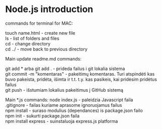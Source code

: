# Node.js introduction

commands for terminal for MAC:

touch name.html - create new file <br/>
ls - list of folders and files <br/>
cd - change directory <br/>
cd ../ - move back to previous directory <br/>

Main update readme.md commands:

git add \* arba git add . - prideda failus i git lokalia sistema <br/>
git commit -m "komentaras" - pakeitimų komentaras. Turi atspindėti kas buvo pakeista, pridėta, išimta ir t.t. t.y. kas pasikeis, kai pridėsim pridėtus failus <br/>
git push - išstumiam lokalius pakeitimus į GitHub sistemą <br/>

Main \*.js commands:
node index.js - paleidzia Javascript faila <br/>
.gitignore - failas kuriame aprasome ignoruojamus failus <br/>
npm install - suraso modulius (dependances) is package.json failo <br/>
npm init - sukurti package.json faila <br/>
npm install express - suinstaluoja express.js platforma <br/>

